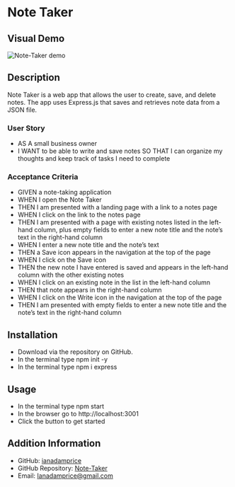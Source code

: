 # Note Taker 

## Visual Demo
![Note-Taker demo]()
## Description
Note Taker is a web app that allows the user to create, save, and delete notes. The app uses Express.js that saves and retrieves note data from a JSON file.

### User Story
- AS A small business owner
- I WANT to be able to write and save notes
SO THAT I can organize my thoughts and keep track of tasks I need to complete

### Acceptance Criteria
- GIVEN a note-taking application
- WHEN I open the Note Taker
- THEN I am presented with a landing page with a link to a notes page
- WHEN I click on the link to the notes page
- THEN I am presented with a page with existing notes listed in the left-hand column, plus empty fields to enter a new note title and the note’s text in the right-hand column
- WHEN I enter a new note title and the note’s text
- THEN a Save icon appears in the navigation at the top of the page
- WHEN I click on the Save icon
- THEN the new note I have entered is saved and appears in the left-hand column with the other existing notes
- WHEN I click on an existing note in the list in the left-hand column
- THEN that note appears in the right-hand column
- WHEN I click on the Write icon in the navigation at the top of the page
- THEN I am presented with empty fields to enter a new note title and the note’s text in the right-hand column

## Installation
- Download via the repository on GitHub.
- In the terminal type npm init -y
- In the terminal type npm i express

## Usage
- In the terminal type npm start
- In the browser go to http://localhost:3001
- Click the button to get started 

## Addition Information
- GitHub: [ianadamprice](https://github.com/ianadamprice)
- GitHub Repository: [Note-Taker](https://github.com/IanAdamPrice/Note-Taker)
- Email: Ianadamprice@gmail.com